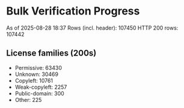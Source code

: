 ﻿# Bulk Verification Progress
As of 2025-08-28 18:37
Rows (incl. header): 107450
HTTP 200 rows: 107442

## License families (200s)
- Permissive: 63430
- Unknown: 30469
- Copyleft: 10761
- Weak-copyleft: 2257
- Public-domain: 300
- Other: 225
